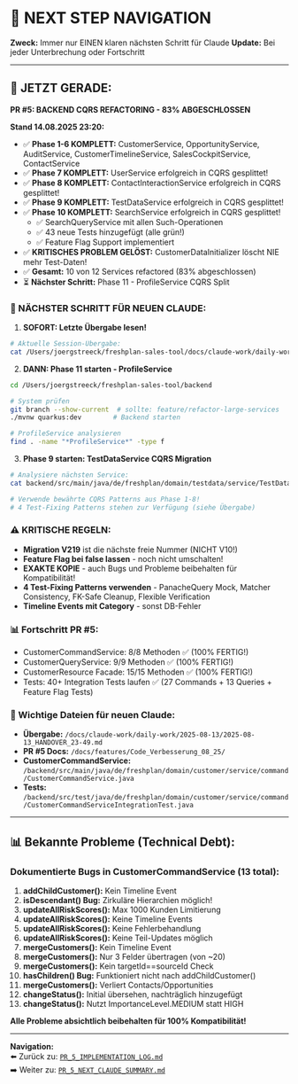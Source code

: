 # 🧭 NEXT STEP NAVIGATION

**Zweck:** Immer nur EINEN klaren nächsten Schritt für Claude
**Update:** Bei jeder Unterbrechung oder Fortschritt

---

## 🎯 JETZT GERADE:

**PR #5: BACKEND CQRS REFACTORING - 83% ABGESCHLOSSEN**

**Stand 14.08.2025 23:20:**
- ✅ **Phase 1-6 KOMPLETT:** CustomerService, OpportunityService, AuditService, CustomerTimelineService, SalesCockpitService, ContactService
- ✅ **Phase 7 KOMPLETT:** UserService erfolgreich in CQRS gesplittet!
- ✅ **Phase 8 KOMPLETT:** ContactInteractionService erfolgreich in CQRS gesplittet!
- ✅ **Phase 9 KOMPLETT:** TestDataService erfolgreich in CQRS gesplittet!
- ✅ **Phase 10 KOMPLETT:** SearchService erfolgreich in CQRS gesplittet!
  - ✅ SearchQueryService mit allen Such-Operationen
  - ✅ 43 neue Tests hinzugefügt (alle grün!)
  - ✅ Feature Flag Support implementiert
- ✅ **KRITISCHES PROBLEM GELÖST:** CustomerDataInitializer löscht NIE mehr Test-Daten!
- ✅ **Gesamt:** 10 von 12 Services refactored (83% abgeschlossen)
- ⏳ **Nächster Schritt:** Phase 11 - ProfileService CQRS Split

### 🚨 NÄCHSTER SCHRITT FÜR NEUEN CLAUDE:

1. **SOFORT: Letzte Übergabe lesen!**
```bash
# Aktuelle Session-Übergabe:
cat /Users/joergstreeck/freshplan-sales-tool/docs/claude-work/daily-work/2025-08-14/2025-08-14_HANDOVER_23-18.md
```

2. **DANN: Phase 11 starten - ProfileService**
```bash
cd /Users/joergstreeck/freshplan-sales-tool/backend

# System prüfen
git branch --show-current  # sollte: feature/refactor-large-services
./mvnw quarkus:dev        # Backend starten

# ProfileService analysieren
find . -name "*ProfileService*" -type f
```

3. **Phase 9 starten: TestDataService CQRS Migration**
```bash
# Analysiere nächsten Service:
cat backend/src/main/java/de/freshplan/domain/testdata/service/TestDataService.java

# Verwende bewährte CQRS Patterns aus Phase 1-8!
# 4 Test-Fixing Patterns stehen zur Verfügung (siehe Übergabe)
```

### ⚠️ KRITISCHE REGELN:
- **Migration V219** ist die nächste freie Nummer (NICHT V10!)
- **Feature Flag bei false lassen** - noch nicht umschalten!
- **EXAKTE KOPIE** - auch Bugs und Probleme beibehalten für Kompatibilität!
- **4 Test-Fixing Patterns verwenden** - PanacheQuery Mock, Matcher Consistency, FK-Safe Cleanup, Flexible Verification
- **Timeline Events mit Category** - sonst DB-Fehler

### 📊 Fortschritt PR #5:
- CustomerCommandService: 8/8 Methoden ✅ (100% FERTIG!)
- CustomerQueryService: 9/9 Methoden ✅ (100% FERTIG!)
- CustomerResource Facade: 15/15 Methoden ✅ (100% FERTIG!)
- Tests: 40+ Integration Tests laufen ✅ (27 Commands + 13 Queries + Feature Flag Tests)

### 📍 Wichtige Dateien für neuen Claude:
- **Übergabe:** `/docs/claude-work/daily-work/2025-08-13/2025-08-13_HANDOVER_23-49.md`
- **PR #5 Docs:** `/docs/features/Code_Verbesserung_08_25/`
- **CustomerCommandService:** `/backend/src/main/java/de/freshplan/domain/customer/service/command/CustomerCommandService.java`
- **Tests:** `/backend/src/test/java/de/freshplan/domain/customer/service/command/CustomerCommandServiceIntegrationTest.java`

---

## 📊 Bekannte Probleme (Technical Debt):

### Dokumentierte Bugs in CustomerCommandService (13 total):
1. **addChildCustomer():** Kein Timeline Event
2. **isDescendant() Bug:** Zirkuläre Hierarchien möglich!
3. **updateAllRiskScores():** Max 1000 Kunden Limitierung
4. **updateAllRiskScores():** Keine Timeline Events
5. **updateAllRiskScores():** Keine Fehlerbehandlung
6. **updateAllRiskScores():** Keine Teil-Updates möglich
7. **mergeCustomers():** Kein Timeline Event
8. **mergeCustomers():** Nur 3 Felder übertragen (von ~20)
9. **mergeCustomers():** Kein targetId==sourceId Check
10. **hasChildren() Bug:** Funktioniert nicht nach addChildCustomer()
11. **mergeCustomers():** Verliert Contacts/Opportunities
12. **changeStatus():** Initial übersehen, nachträglich hinzugefügt
13. **changeStatus():** Nutzt ImportanceLevel.MEDIUM statt HIGH

**Alle Probleme absichtlich beibehalten für 100% Kompatibilität!**

---

**Navigation:**  
⬅️ Zurück zu: [`PR_5_IMPLEMENTATION_LOG.md`](/docs/features/Code_Verbesserung_08_25/PR_5_IMPLEMENTATION_LOG.md)  
➡️ Weiter zu: [`PR_5_NEXT_CLAUDE_SUMMARY.md`](/docs/features/Code_Verbesserung_08_25/PR_5_NEXT_CLAUDE_SUMMARY.md)